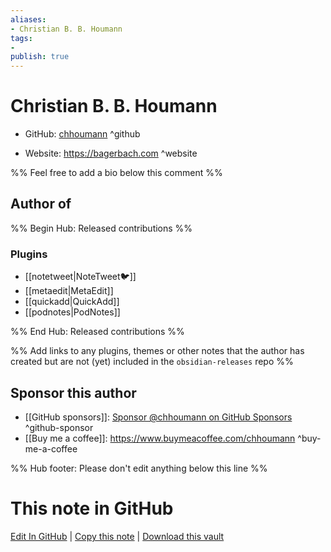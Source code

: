 ```yaml
---
aliases:
- Christian B. B. Houmann
tags:
- 
publish: true
---
```


# Christian B. B. Houmann

- GitHub: [chhoumann](https://github.com/chhoumann/) ^github
<!-- - Discord: `@` ^discord-->
- Website: <https://bagerbach.com> ^website
<!-- - [[Publish sites|Publish site]]: <https://> ^publish-->

%% Feel free to add a bio below this comment %%


## Author of

%% Begin Hub: Released contributions %%
### Plugins
- [[notetweet|NoteTweet🐦]]
- [[metaedit|MetaEdit]]
- [[quickadd|QuickAdd]]
- [[podnotes|PodNotes]]

%% End Hub: Released contributions %%

%% Add links to any plugins, themes or other notes that the author has created but are not (yet) included in the `obsidian-releases` repo %%

<!--
### Unlisted plugins
-->

<!--
### Others
-->

## Sponsor this author

- [[GitHub sponsors]]: [Sponsor @chhoumann on GitHub Sponsors](https://github.com/sponsors/chhoumann) ^github-sponsor
- [[Buy me a coffee]]: <https://www.buymeacoffee.com/chhoumann> ^buy-me-a-coffee
<!-- - [[PayPal]]: <https://> ^paypal-->
<!-- - [[Patreon]]: <https://> ^patreon-->

<!--
## Follow this author
-->

<!-- - [[YouTube Channels|On YouTube]]: <https://> ^youtube-->
<!-- - Twitter: <https://> ^twitter-->
<!-- - ... -->

%% Hub footer: Please don't edit anything below this line %%

# This note in GitHub

<span class="git-footer">[Edit In GitHub](https://github.dev/obsidian-community/obsidian-hub/blob/main/01%20-%20Community/People/chhoumann.md "git-hub-edit-note") | [Copy this note](https://raw.githubusercontent.com/obsidian-community/obsidian-hub/main/01%20-%20Community/People/chhoumann.md "git-hub-copy-note") | [Download this vault](https://github.com/obsidian-community/obsidian-hub/archive/refs/heads/main.zip "git-hub-download-vault") </span>
